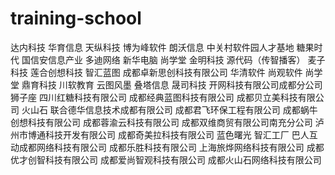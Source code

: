 # training-school
达内科技 
华育信息 
天纵科技 
博为峰软件 
朗沃信息 
中关村软件园人才基地
糖果时代 
国信安信息产业 
多迪网络 
新华电脑 
尚学堂 
金明科技 
源代码（传智播客） 
麦子科技 
莲合创想科技 
智汇蓝图 
成都卓新思创科技有限公司 
华清软件 
尚观软件 
尚学堂 
鼎育科技 
川软教育 
云图风墨 
叠塔信息 
晟司科技 
开网科技有限公司成都分公司 
狮子座 
四川红糖科技有限公司 
成都经典蓝图科技有限公司 
成都贝立美科技有限公司 
火山石 
联合德华信息技术成都有限公司 
成都君飞环保工程有限公司 
成都蜗牛创想科技有限公司 
成都蓉渝云科技有限公司 
成都双维商贸有限公司南充分公司 
泸州市博通科技开发有限公司 
成都奇美拉科技有限公司 
蓝色曙光 
智汇工厂
巴人互动成都网络科技有限公司 
成都乐胜科技有限公司 
上海旅烨网络科技有限公司 
成都优才创智科技有限公司 
成都爱尚智观科技有限公司 
成都火山石网络科技有限公司
